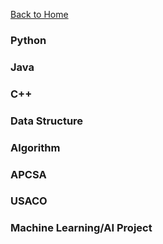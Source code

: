 [Back to Home](index.md)

### Python

### Java

### C++

### Data Structure

### Algorithm

### APCSA

### USACO

### Machine Learning/AI Project